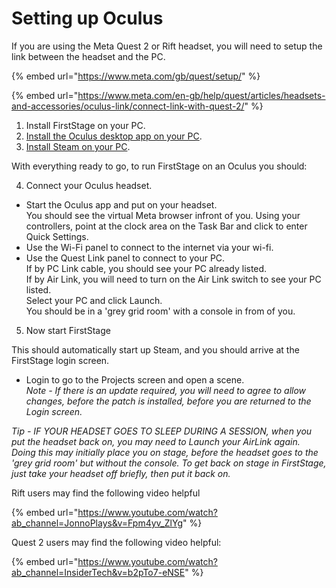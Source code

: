 # Setting up Oculus

If you are using the Meta Quest 2 or Rift headset, you will need to setup the link between the headset and the PC.

{% embed url="https://www.meta.com/gb/quest/setup/" %}

{% embed url="https://www.meta.com/en-gb/help/quest/articles/headsets-and-accessories/oculus-link/connect-link-with-quest-2/" %}

1. Install FirstStage on your PC.
2. [Install the Oculus desktop app on your PC](https://www.meta.com/en-gb/help/quest/articles/getting-started/getting-started-with-rift-s/install-oculus-pc-app/).
3. [Install Steam on your PC](https://help.steampowered.com/en/faqs/view/099E-F5D1-8780-4778).

With everything ready to go, to run FirstStage on an Oculus you should:

4. Connect your Oculus headset.

* Start the Oculus app and put on your headset.\
  You should see the virtual Meta browser infront of you. Using your controllers, point at the clock area on the Task Bar and click to enter Quick Settings.
* Use the Wi-Fi panel to connect to the internet via your wi-fi.
* Use the Quest Link panel to connect to your PC.\
  If by PC Link cable, you should see your PC already listed.\
  If by Air Link, you will need to turn on the Air Link switch to see your PC listed.\
  Select your PC and click Launch.\
  You should be in a 'grey grid room' with a console in from of you.

5. Now start FirstStage

This should automatically start up Steam, and you should arrive at the FirstStage login screen.

* Login to go to the Projects screen and open a scene.\
  _Note - If there is an update required, you will need to agree to allow changes, before the patch is installed, before you are returned to the Login screen._

_Tip - IF YOUR HEADSET GOES TO SLEEP DURING A SESSION, when you put the headset back on, you may need to Launch your AirLink again. Doing this may initially place you on stage, before the headset goes to the 'grey grid room' but without the console. To get back on stage in FirstStage, just take your headset off briefly, then put it back on._



Rift users may find the following video helpful

{% embed url="https://www.youtube.com/watch?ab_channel=JonnoPlays&v=Fpm4yv_ZlYg" %}

Quest 2 users may find the following video helpful:

{% embed url="https://www.youtube.com/watch?ab_channel=InsiderTech&v=b2pTo7-eNSE" %}
